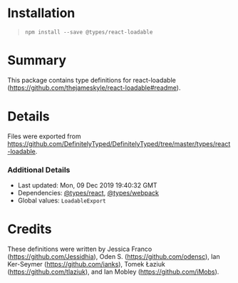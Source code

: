 # Installation
> `npm install --save @types/react-loadable`

# Summary
This package contains type definitions for react-loadable (https://github.com/thejameskyle/react-loadable#readme).

# Details
Files were exported from https://github.com/DefinitelyTyped/DefinitelyTyped/tree/master/types/react-loadable.

### Additional Details
 * Last updated: Mon, 09 Dec 2019 19:40:32 GMT
 * Dependencies: [@types/react](https://npmjs.com/package/@types/react), [@types/webpack](https://npmjs.com/package/@types/webpack)
 * Global values: `LoadableExport`

# Credits
These definitions were written by Jessica Franco (https://github.com/Jessidhia), Oden S. (https://github.com/odensc), Ian Ker-Seymer (https://github.com/ianks), Tomek Łaziuk (https://github.com/tlaziuk), and Ian Mobley (https://github.com/iMobs).
